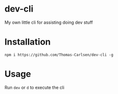 # dev-cli
My own little cli for assisting doing dev stuff 

# Installation

`npm i https://github.com/Thomas-Carlsen/dev-cli -g`

# Usage

Run `dev` or `d` to execute the cli